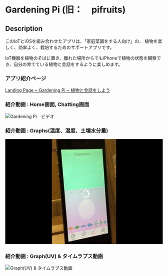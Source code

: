 # Gardening Pi (旧：　pifruits)
## Description
このIoTとiOSを組み合わせたアプリは、「家庭菜園をする人向け」の、
植物を楽しく、効率よく、栽培するためのサポートアプリです。

IoT機器を植物のそばに置き、離れた場所からでもiPhoneで植物の状態を観察でき、自分の育てている植物と会話をするように楽しめます。


### アプリ紹介ページ
[Landing Page ~ Gardening Pi ~ 植物と会話をしよう](https://yumi050.github.io/GardeningPi/)

### 紹介動画 : Home画面, Chatting画面

![Gardening Pi　ビデオ](https://github.com/yumi050/pifruits/blob/master/GardeningPi_1.gif)

### 紹介動画 : Graphs(温度、湿度、土壌水分量)

![Graphs(温度、湿度、土壌水分量)](https://github.com/yumi050/pifruits/blob/master/GardeningPi_2.gif)

### 紹介動画 : Graph(UV) & タイムラプス動画

![Graph(UV) & タイムラプス動画](https://github.com/yumi050/pifruits/blob/master/GardeningPi_3.gif)
